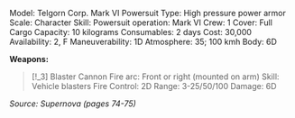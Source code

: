 Model: Telgorn Corp. Mark VI Powersuit
Type: High pressure power armor
Scale: Character
Skill: Powersuit operation: Mark VI
Crew: 1
Cover: Full
Cargo Capacity: 10 kilograms
Consumables: 2 days
Cost: 30,000
Availability: 2, F
Maneuverability: 1D
Atmosphere: 35; 100 kmh
Body: 6D

**Weapons:**
> [!_3] Blaster Cannon
> Fire arc: Front or right (mounted on arm)
> Skill: Vehicle blasters
> Fire Control: 2D
> Range: 3-25/50/100
> Damage: 6D

*Source: Supernova (pages 74-75)*